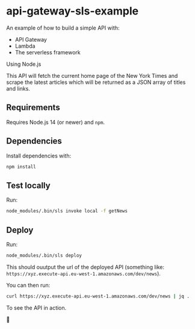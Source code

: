 # api-gateway-sls-example

An example of how to build a simple API with:

- API Gateway
- Lambda
- The serverless framework

Using Node.js


This API will fetch the current home page of the New York Times and scrape the latest articles which will be returned
as a JSON array of titles and links.


## Requirements

Requires Node.js 14 (or newer) and `npm`.


## Dependencies

Install dependencies with:

```bash
npm install
```


## Test locally

Run:

```bash
node_modules/.bin/sls invoke local -f getNews
```


## Deploy

Run:

```bash
node_modules/.bin/sls deploy
```


This should ouutput the url of the deployed API (something like: `https://xyz.execute-api.eu-west-1.amazonaws.com/dev/news`).

You can then run:

```bash
curl https://xyz.execute-api.eu-west-1.amazonaws.com/dev/news | jq .
```

To see the API in action.

🎉